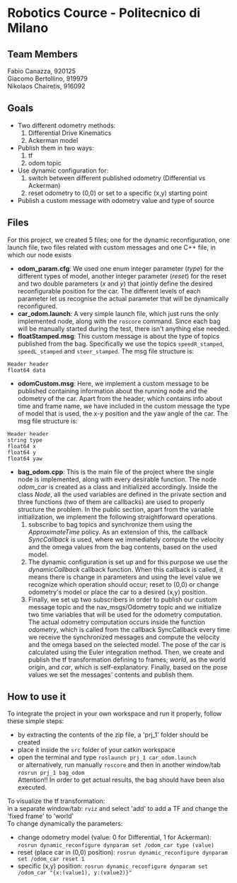 # Robotics Cource - Politecnico di Milano

## Team Members
Fabio Canazza, 920125  
Giacomo Bertollino, 919979  
Nikolaos Chairetis, 916092

## Goals
- Two different odometry methods: 
  1. Differential Drive Kinematics
  2. Ackerman model
- Publish them in two ways:
  1. tf
  2. odom topic
- Use dynamic configuration for:
  1. switch between different published odometry (Differential vs Ackerman)
  2. reset odometry to (0,0) or set to a specific (x,y) starting point
- Publish a custom message with odometry value and type of source

## Files
For this project, we created 5 files; one for the dynamic reconfiguration, one launch file, two files related with custom messages and one C++ file, in which our node exists
- **odom_param.cfg**:
We used one enum integer parameter (*type*) for the different types of model, another integer parameter (*reset*) for the reset and two double parameters (*x* and *y*) that jointly define the desired reconfigurable position for the car. The different levels of each parameter let us recognise the actual parameter that will be dynamically reconfigured.
- **car_odom.launch**:
A very simple launch file, which just runs the only implemented node, along with the `roscore` command. Since each bag will be manually started during the test, there isn't anything else needed.
- **floatStamped.msg**:
This custom message is about the type of topics published from the bag. Specifically we use the topics `speedR_stamped`, `speedL_stamped` and `steer_stamped`. The msg file structure is:
```
Header header
float64 data
```
- **odomCustom.msg**:
Here, we implement a custom message to be published containing information about the running node and the odometry of the car. Apart from the header, which contains info about time and frame name, we have included in the custom message the type of model that is used, the x-y position and the yaw angle of the car. The msg file structure is:
```
Header header
string type
float64 x
float64 y
float64 yaw
```
- **bag_odom.cpp**:
This is the main file of the project where the single node is implemented, along with every desirable function. The node *odom_car* is created as a class and initialized accordingly. Inside the class *Node*, all the used variables are defined in the private section and three functions (two of them are callbacks) are used to properly structure the problem. In the public section, apart from the variable initialization, we implement the following straightforward operations.
  1. subscribe to bag topics and synchronize them using the *ApproximateTime* policy. As an extension of this, the callback *SyncCallback* is used, where we immediately compute the velocity and the omega values from the bag contents, based on the used model.
  2. The dynamic configuration is set up and for this purpose we use the *dynamicCallback* callback function. When this callback is called, it means there is change in parameters and using the level value we recognize which operation should occur; reset to (0,0) or change odometry's model or place the car to a desired (x,y) position.
  3. Finally, we set up two subscribers in order to publish our custom message topic and the nav_msgs/Odometry topic and we initialize two time variables that will be used for the odometry computation.
The actual odometry computation occurs inside the function *odometry*, which is called from the callback SyncCallback every time we receive the synchronized messages and compute the velocity and the omega based on the selected model. The pose of the car is calculated using the Euler integration method. Then, we create and publish the tf transformation defining to frames; *world*, as the world origin, and *car*, which is self-explanatory. Finally, based on the pose values we set the messages' contents and publish them.

## How to use it
To integrate the project in your own workspace and run it properly, follow these simple steps:
- by extracting the contents of the zip file, a 'prj_1' folder should be created
- place it inside the `src` folder of your catkin workspace
- open the terminal and type `roslaunch prj_1 car_odom.launch`<br>or alternatively, run manually `roscore` and then in another window/tab `rosrun prj_1 bag_odom`<br>Attention!! In order to get actual results, the bag should have been also executed.

To visualize the tf transformation:<br>in a separate window/tab: `rviz` and select 'add' to add a TF and change the 'fixed frame' to 'world'<br>
To change dynamically the parameters:
- change odometry model (value: 0 for Differential, 1 for Ackerman): `rosrun dynamic_reconfigure dynparam set /odom_car type (value)`
- reset (place car in (0,0) position): `rosrun dynamic_reconfigure dynparam set /odom_car reset 1`
- specific (x,y) position: `rosrun dynamic_reconfigure dynparam set /odom_car "{x:(value1), y:(value2)}"`
